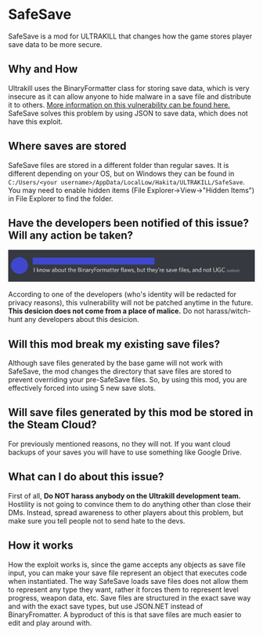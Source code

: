 ﻿# SafeSave

SafeSave is a mod for ULTRAKILL that changes how the game stores player save data to be more secure.

## Why and How

Ultrakill uses the BinaryFormatter class for storing save data, which is very insecure as it can allow anyone to hide malware in a save file and distribute it to others.
[More information on this vulnerability can be found here.](https://docs.microsoft.com/en-us/dotnet/standard/serialization/binaryformatter-security-guide)
SafeSave solves this problem by using JSON to save data, which does not have this exploit.

## Where saves are stored

SafeSave files are stored in a different folder than regular saves. It is different depending on your OS, but on Windows they can be found in `C:/Users/<your username>/AppData/LocalLow/Hakita/ULTRAKILL/SafeSave`.
You may need to enable hidden items (File Explorer->View->"Hidden Items") in File Explorer to find the folder.

## Have the developers been notified of this issue? Will any action be taken?

![A discord screenshot showing a developer of Ultrakill confirming that the BinaryFormatter vulnerability will not be fixed.](discord_screenshot.png)

According to one of the developers (who's identity will be redacted for privacy reasons), this vulnerability will not be patched anytime in the future.
**This desicion does not come from a place of malice.** Do not harass/witch-hunt any developers about this desicion.

## Will this mod break my existing save files?

Although save files generated by the base game will not work with SafeSave, the mod changes the directory that save files are stored to prevent overriding your pre-SafeSave files.
So, by using this mod, you are effectively forced into using 5 new save slots.

## Will save files generated by this mod be stored in the Steam Cloud?

For previously mentioned reasons, no they will not. If you want cloud backups of your saves you will have to use something like Google Drive.

## What can I do about this issue?

First of all, **Do NOT harass anybody on the Ultrakill development team.** Hostility is not going to convince them to do anything other than close their DMs.
Instead, spread awareness to other players about this problem, but make sure you tell people not to send hate to the devs.

## How it works

How the exploit works is, since the game accepts any objects as save file input, you can make your save file represent an object that executes code when instantiated.
The way SafeSave loads save files does not allow them to represent any type they want, rather it forces them to represent level progress, weapon data, etc.
Save files are structured in the exact save way and with the exact save types, but use JSON.NET instead of BinaryFromatter.
A byproduct of this is that save files are much easier to edit and play around with.
